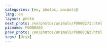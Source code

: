 ```yaml
---
categories: [en, photos, animals]
lang: en
layout: photo
next_photo: /en/photos/animals/P0000271.html
picname: P0000360
prev_photo: /en/photos/animals/P0000362.html
tags: [Oryx]
---
```

